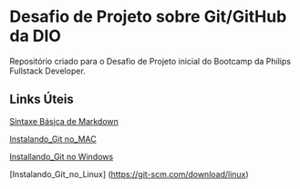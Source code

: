 #  Desafio de Projeto sobre Git/GitHub da  DIO
Repositório  criado  para o Desafio de Projeto inicial do Bootcamp da  Philips Fullstack Developer.

## Links  Úteis
[Sintaxe Básica de Markdown](https://www.markdownguide.org/basic-syntax/)

[Instalando_Git no_MAC](https://git-scm.com/download/mac)

[Installando_Git no Windows](https://git-scm.com/download/win)

[Instalando_Git_no_Linux] (https://git-scm.com/download/linux)

